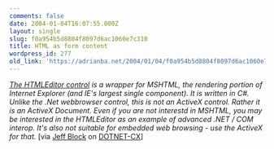 ```yaml
---
comments: false
date: 2004-01-04T16:07:55.000Z
layout: single
slug: f0a954b5d8804f8097d6ac1060e7c310
title: HTML as form content
wordpress_id: 277
old_link: 'https://adrianba.net/2004/01/04/f0a954b5d8804f8097d6ac1060e7c310/'
---
```

_[The
HTMLEditor control](http://www.itwriting.com/htmleditor/index.php) is a wrapper for MSHTML, the rendering
portion of Internet Explorer (and IE's largest single component).
It is written in C#. Unlike the .Net webbrowser control, this is
not an ActiveX control. Rather it is an ActiveX Document. Even if
you are not interestd in MSHTML, you may be interested in the
HTMLEditor as an example of advanced .NET / COM interop. It's also
not suitable for embedded web browsing - use the ActiveX for
that._ [via
[
Jeff Block](http://discuss.develop.com/archives/wa.exe?A2=ind0401a&L=dotnet-cx&T=0&F=&S=&P=147) on
[DOTNET-CX](http://discuss.develop.com/dotnet-cx.html)]
